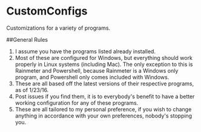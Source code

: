 # CustomConfigs
Customizations for a variety of programs.

##General Rules
1. I assume you have the programs listed already installed.
2. Most of these are configured for Windows, but everything should work properly in Linux systems (including Mac). The only exception to this is Rainmeter and Powershell, because Rainmeter is a Windows only program, and Powershell only comes included with Windows.
3. These are all based off the latest versions of their respective programs, as of 1/23/16.
4. Post issues if you find them, it is to everybody's benefit to have a better working configuration for any of these programs.
5. These are all tailored to my personal preference, if you wish to change anything in accordance with your own preferences, nobody's stopping you.
